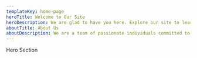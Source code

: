 ```yaml
---
templateKey: home-page
heroTitle: Welcome to Our Site
heroDescription: We are glad to have you here. Explore our site to learn more about us.
aboutTitle: About Us
aboutDescription: We are a team of passionate individuals committed to excellence.
---
```

Hero Section
